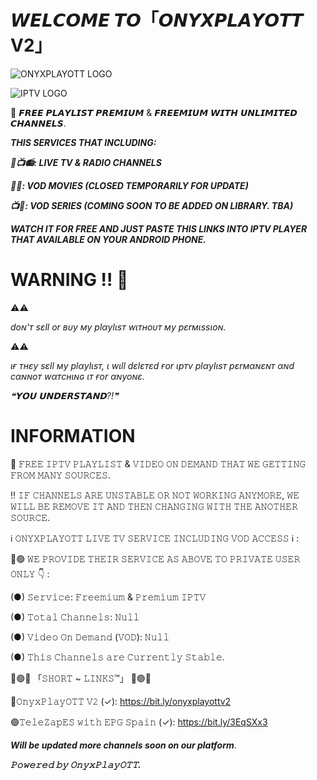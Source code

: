 # 𝙒𝙀𝙇𝘾𝙊𝙈𝙀 𝙏𝙊「𝙊𝙉𝙔𝙓𝙋𝙇𝘼𝙔𝙊𝙏𝙏 V2」

![ONYXPLAYOTT LOGO](https://avatars.githubusercontent.com/u/196435549?v=4)


![IPTV LOGO](https://logomakerr.ai/uploads/output/2024/01/01/8885530ec61808b14946e3e3e6755660.jpg?t=1704077405.png)






💯 𝙁𝙍𝙀𝙀 𝙋𝙇𝘼𝙔𝙇𝙄𝙎𝙏 𝙋𝙍𝙀𝙈𝙄𝙐𝙈 & 𝙁𝙍𝙀𝙀𝙈𝙄𝙐𝙈 𝙒𝙄𝙏𝙃 𝙐𝙉𝙇𝙄𝙈𝙄𝙏𝙀𝘿 𝘾𝙃𝘼𝙉𝙉𝙀𝙇𝙎.


***THIS SERVICES THAT INCLUDING:***

***📡📺📻: LIVE TV & RADIO CHANNELS***

***🎥🍿: VOD MOVIES (CLOSED TEMPORARILY FOR UPDATE)***

***📺🍿: VOD SERIES (COMING SOON TO BE ADDED ON LIBRARY. TBA)***

***WATCH IT FOR FREE AND JUST PASTE THIS LINKS INTO IPTV PLAYER THAT AVAILABLE ON YOUR ANDROID PHONE.***


# WARNING ‼️ 🚫 #





⚠️⚠️

*doɴ'т ѕεll or вυy мy plαylιѕт wιтнoυт мy pεrмιѕѕιoɴ.*     

⚠️⚠️



*ιғ тнεy ѕεll мy plαylιѕт, ι wιll dεlεтεd ғor ιpтv plαylιѕт pεrмαɴεɴт αɴd cαɴɴoт wαтcнιɴɢ ιт ғor αɴyoɴε.*







*❝𝗬𝗢𝗨 𝗨𝗡𝗗𝗘𝗥𝗦𝗧𝗔𝗡𝗗?!❞*















# INFORMATION 






💯 𝙵𝚁𝙴𝙴 𝙸𝙿𝚃𝚅 𝙿𝙻𝙰𝚈𝙻𝙸𝚂𝚃 & 𝚅𝙸𝙳𝙴𝙾 𝙾𝙽 𝙳𝙴𝙼𝙰𝙽𝙳 𝚃𝙷𝙰𝚃 𝚆𝙴 𝙶𝙴𝚃𝚃𝙸𝙽𝙶 𝙵𝚁𝙾𝙼 𝙼𝙰𝙽𝚈 𝚂𝙾𝚄𝚁𝙲𝙴𝚂.  






‼️ 𝙸𝙵 𝙲𝙷𝙰𝙽𝙽𝙴𝙻𝚂 𝙰𝚁𝙴 𝚄𝙽𝚂𝚃𝙰𝙱𝙻𝙴 𝙾𝚁 𝙽𝙾𝚃 𝚆𝙾𝚁𝙺𝙸𝙽𝙶 𝙰𝙽𝚈𝙼𝙾𝚁𝙴, 𝚆𝙴 𝚆𝙸𝙻𝙻 𝙱𝙴 𝚁𝙴𝙼𝙾𝚅𝙴 𝙸𝚃 𝙰𝙽𝙳 𝚃𝙷𝙴𝙽 𝙲𝙷𝙰𝙽𝙶𝙸𝙽𝙶 𝚆𝙸𝚃𝙷 𝚃𝙷𝙴 𝙰𝙽𝙾𝚃𝙷𝙴𝚁 𝚂𝙾𝚄𝚁𝙲𝙴. 





ℹ️ 𝙾𝙽𝚈𝚇𝙿𝙻𝙰𝚈𝙾𝚃𝚃 𝙻𝙸𝚅𝙴 𝚃𝚅 𝚂𝙴𝚁𝚅𝙸𝙲𝙴 𝙸𝙽𝙲𝙻𝚄𝙳𝙸𝙽𝙶 𝚅𝙾𝙳 𝙰𝙲𝙲𝙴𝚂𝚂 ℹ️ :  




🔴🟢 𝚆𝙴 𝙿𝚁𝙾𝚅𝙸𝙳𝙴 𝚃𝙷𝙴𝙸𝚁 𝚂𝙴𝚁𝚅𝙸𝙲𝙴 𝙰𝚂 𝙰𝙱𝙾𝚅𝙴 𝚃𝙾 𝙿𝚁𝙸𝚅𝙰𝚃𝙴 𝚄𝚂𝙴𝚁 𝙾𝙽𝙻𝚈 👇 : 





(●) 𝚂𝚎𝚛𝚟𝚒𝚌𝚎:   𝙵𝚛𝚎𝚎𝚖𝚒𝚞𝚖 & 𝙿𝚛𝚎𝚖𝚒𝚞𝚖 𝙸𝙿𝚃𝚅  



(●) 𝚃𝚘𝚝𝚊𝚕 𝙲𝚑𝚊𝚗𝚗𝚎𝚕𝚜: 𝙽𝚞𝚕𝚕  







(●) 𝚅𝚒𝚍𝚎𝚘 𝙾𝚗 𝙳𝚎𝚖𝚊𝚗𝚍 (𝚅𝙾𝙳): 𝙽𝚞𝚕𝚕  






(●) 𝚃𝚑𝚒𝚜 𝙲𝚑𝚊𝚗𝚗𝚎𝚕𝚜 𝚊𝚛𝚎 𝙲𝚞𝚛𝚛𝚎𝚗𝚝𝚕𝚢 𝚂𝚝𝚊𝚋𝚕𝚎.  






🔴🟢🔴 「𝚂𝙷𝙾𝚁𝚃 ~ 𝙻𝙸𝙽𝙺𝚂™」 🔴🟢🔴 




🔴𝙾𝚗𝚢𝚡𝙿𝚕𝚊𝚢𝙾𝚃𝚃 𝚅𝟸 (✓): 
https://bit.ly/onyxplayottv2






🟢𝚃𝚎𝚕𝚎𝚉𝚊𝚙𝙴𝚂 𝚠𝚒𝚝𝚑 𝙴𝙿𝙶 𝚂𝚙𝚊𝚒𝚗 (✓):
https://bit.ly/3EqSXx3











***Will be updated more channels soon on our platform***.  












***𝙿𝚘𝚠𝚎𝚛𝚎𝚍 𝚋𝚢 𝙾𝚗𝚢𝚡𝙿𝚕𝚊𝚢𝙾𝚃𝚃.***



